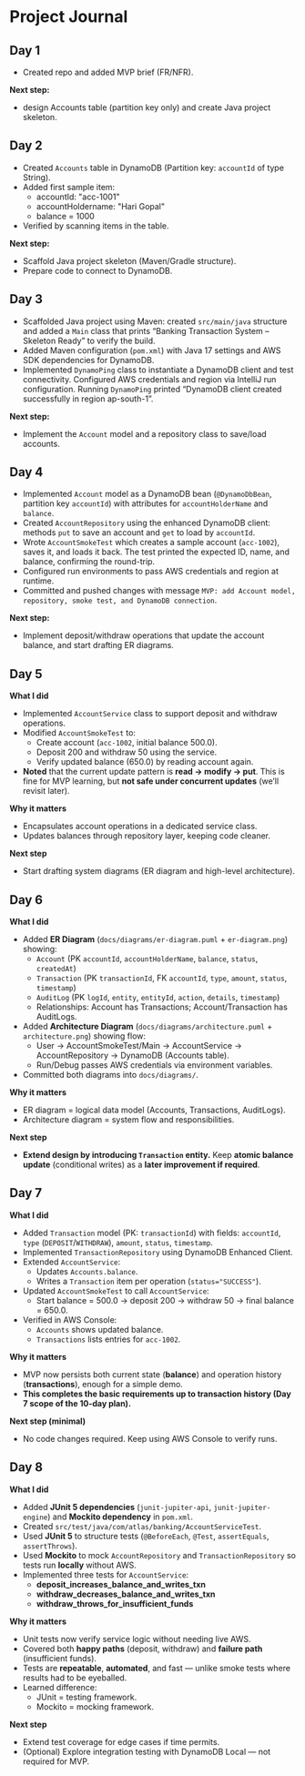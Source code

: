 # Project Journal

## Day 1
- Created repo and added MVP brief (FR/NFR).

**Next step:**
- design Accounts table (partition key only) and create Java project skeleton.

## Day 2
- Created `Accounts` table in DynamoDB (Partition key: `accountId` of type String).
- Added first sample item:
  - accountId: "acc-1001"
  - accountHoldername: "Hari Gopal"
  - balance = 1000
- Verified by scanning items in the table.

**Next step:**
- Scaffold Java project skeleton (Maven/Gradle structure).
- Prepare code to connect to DynamoDB.

## Day 3
- Scaffolded Java project using Maven: created `src/main/java` structure and added a `Main` class that prints “Banking Transaction System – Skeleton Ready” to verify the build.
- Added Maven configuration (`pom.xml`) with Java 17 settings and AWS SDK dependencies for DynamoDB.
- Implemented `DynamoPing` class to instantiate a DynamoDB client and test connectivity. Configured AWS credentials and region via IntelliJ run configuration. Running `DynamoPing` printed “DynamoDB client created successfully in region ap-south-1”.

**Next step:**
- Implement the `Account` model and a repository class to save/load accounts.

## Day 4
- Implemented `Account` model as a DynamoDB bean (`@DynamoDbBean`, partition key `accountId`) with attributes for `accountHolderName` and `balance`.
- Created `AccountRepository` using the enhanced DynamoDB client: methods `put` to save an account and `get` to load by `accountId`.
- Wrote `AccountSmokeTest` which creates a sample account (`acc-1002`), saves it, and loads it back. The test printed the expected ID, name, and balance, confirming the round-trip.
- Configured run environments to pass AWS credentials and region at runtime.
- Committed and pushed changes with message `MVP: add Account model, repository, smoke test, and DynamoDB connection`.

**Next step:**
- Implement deposit/withdraw operations that update the account balance, and start drafting ER diagrams.

## Day 5
**What I did**
- Implemented `AccountService` class to support deposit and withdraw operations.
- Modified `AccountSmokeTest` to:
  - Create account (`acc-1002`, initial balance 500.0).
  - Deposit 200 and withdraw 50 using the service.
  - Verify updated balance (650.0) by reading account again.
- **Noted** that the current update pattern is **read → modify → put**. This is fine for MVP learning, but **not safe under concurrent updates** (we’ll revisit later).

**Why it matters**
- Encapsulates account operations in a dedicated service class.
- Updates balances through repository layer, keeping code cleaner.

**Next step**
- Start drafting system diagrams (ER diagram and high-level architecture).

## Day 6
**What I did**
- Added **ER Diagram** (`docs/diagrams/er-diagram.puml` + `er-diagram.png`) showing:
  - `Account` (PK `accountId`, `accountHolderName`, `balance`, `status`, `createdAt`)
  - `Transaction` (PK `transactionId`, FK `accountId`, `type`, `amount`, `status`, `timestamp`)
  - `AuditLog` (PK `logId`, `entity`, `entityId`, `action`, `details`, `timestamp`)
  - Relationships: Account has Transactions; Account/Transaction has AuditLogs.
- Added **Architecture Diagram** (`docs/diagrams/architecture.puml` + `architecture.png`) showing flow:
  - User → AccountSmokeTest/Main → AccountService → AccountRepository → DynamoDB (Accounts table).
  - Run/Debug passes AWS credentials via environment variables.
- Committed both diagrams into `docs/diagrams/`.

**Why it matters**
- ER diagram = logical data model (Accounts, Transactions, AuditLogs).
- Architecture diagram = system flow and responsibilities.

**Next step**
- **Extend design by introducing `Transaction` entity.** Keep **atomic balance update** (conditional writes) as a **later improvement if required**.

## Day 7
**What I did**
- Added `Transaction` model (PK: `transactionId`) with fields: `accountId`, `type` (`DEPOSIT`/`WITHDRAW`), `amount`, `status`, `timestamp`.
- Implemented `TransactionRepository` using DynamoDB Enhanced Client.
- Extended `AccountService`:
  - Updates `Accounts.balance`.
  - Writes a `Transaction` item per operation (`status="SUCCESS"`).
- Updated `AccountSmokeTest` to call `AccountService`:
  - Start balance = 500.0 → deposit 200 → withdraw 50 → final balance = 650.0.
- Verified in AWS Console:
  - `Accounts` shows updated balance.
  - `Transactions` lists entries for `acc-1002`.

**Why it matters**
- MVP now persists both current state (**balance**) and operation history (**transactions**), enough for a simple demo.
- **This completes the basic requirements up to transaction history (Day 7 scope of the 10-day plan).**

**Next step (minimal)**
- No code changes required. Keep using AWS Console to verify runs.

## Day 8
**What I did**
- Added **JUnit 5 dependencies** (`junit-jupiter-api`, `junit-jupiter-engine`) and **Mockito dependency** in `pom.xml`.
- Created `src/test/java/com/atlas/banking/AccountServiceTest`.
- Used **JUnit 5** to structure tests (`@BeforeEach`, `@Test`, `assertEquals`, `assertThrows`).
- Used **Mockito** to mock `AccountRepository` and `TransactionRepository` so tests run **locally** without AWS.
- Implemented three tests for `AccountService`:
  - **deposit_increases_balance_and_writes_txn**
  - **withdraw_decreases_balance_and_writes_txn**
  - **withdraw_throws_for_insufficient_funds**

**Why it matters**
- Unit tests now verify service logic without needing live AWS.
- Covered both **happy paths** (deposit, withdraw) and **failure path** (insufficient funds).
- Tests are **repeatable**, **automated**, and fast — unlike smoke tests where results had to be eyeballed.
- Learned difference:
  - JUnit = testing framework.
  - Mockito = mocking framework.

**Next step**
- Extend test coverage for edge cases if time permits.
- (Optional) Explore integration testing with DynamoDB Local — not required for MVP.
